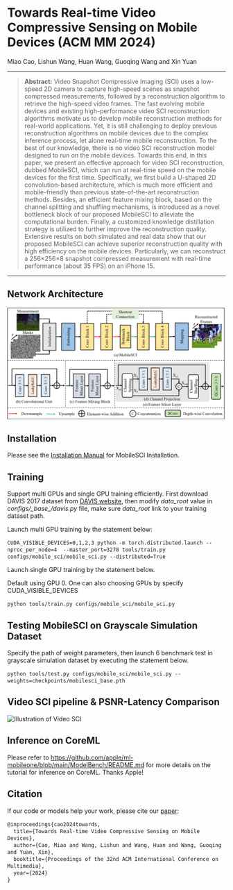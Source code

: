 # Towards Real-time Video Compressive Sensing on Mobile Devices (ACM MM 2024)
Miao Cao, Lishun Wang, Huan Wang, Guoqing Wang and Xin Yuan

<hr />

> **Abstract:** Video Snapshot Compressive Imaging (SCI) uses a low-speed 2D camera to capture high-speed scenes as snapshot compressed measurements, followed by a reconstruction algorithm to retrieve the high-speed video frames. The fast evolving mobile devices and existing high-performance video SCI reconstruction algorithms
motivate us to develop mobile reconstruction methods for real-world applications. Yet, it is still challenging to deploy previous reconstruction algorithms on mobile devices due to the complex inference process, let alone real-time mobile reconstruction. To the best of our knowledge, there is no video SCI reconstruction model designed to run on the mobile devices. Towards this end, in this paper, we present an effective approach for video SCI reconstruction, dubbed MobileSCI, which can run at real-time speed on the mobile devices for the first time. Specifically, we first build a U-shaped 2D convolution-based architecture, which is much more efficient and mobile-friendly than previous state-of-the-art reconstruction methods. Besides, an efficient feature mixing block, based on the channel splitting and shuffling mechanisms, is introduced as
a novel bottleneck block of our proposed MobileSCI to alleviate the computational burden. Finally, a customized knowledge distillation strategy is utilized to further improve the reconstruction quality. Extensive results on both simulated and real data show that our proposed MobileSCI can achieve superior reconstruction quality with high efficiency on the mobile devices. Particularly, we can reconstruct a 256×256×8 snapshot compressed measurement with real-time performance (about 35 FPS) on an iPhone 15.
<hr />

## Network Architecture
![Illustration of MobileSCI](/figure/network.png)

## Installation
Please see the [Installation Manual](docs/install.md) for MobileSCI Installation. 

## Training 
Support multi GPUs and single GPU training efficiently. First download DAVIS 2017 dataset from [DAVIS website](https://davischallenge.org/), then modify *data_root* value in *configs/\_base_/davis.py* file, make sure *data_root* link to your training dataset path.

Launch multi GPU training by the statement below:

```
CUDA_VISIBLE_DEVICES=0,1,2,3 python -m torch.distributed.launch --nproc_per_node=4  --master_port=3278 tools/train.py configs/mobile_sci/mobile_sci.py --distributed=True
```

Launch single GPU training by the statement below.

Default using GPU 0. One can also choosing GPUs by specify CUDA_VISIBLE_DEVICES

```
python tools/train.py configs/mobile_sci/mobile_sci.py 
```

## Testing MobileSCI on Grayscale Simulation Dataset 
Specify the path of weight parameters, then launch 6 benchmark test in grayscale simulation dataset by executing the statement below.

```
python tools/test.py configs/mobile_sci/mobile_sci.py --weights=checkpoints/mobilesci_base.pth
```

## Video SCI pipeline & PSNR-Latency Comparison
![Illustration of Video SCI](/figure/psnr.png)

## Inference on CoreML
Please refer to https://github.com/apple/ml-mobileone/blob/main/ModelBench/README.md for more details on the tutorial for inference on CoreML. Thanks Apple!


## Citation
If our code or models help your work, please cite our [paper](https://openreview.net/pdf?id=8IgoeNhRBg):
```
@inproceedings{cao2024towards,
  title={Towards Real-time Video Compressive Sensing on Mobile Devices},
  author={Cao, Miao and Wang, Lishun and Wang, Huan and Wang, Guoqing and Yuan, Xin},
  booktitle={Proceedings of the 32nd ACM International Conference on Multimedia},
  year={2024}
}
```
